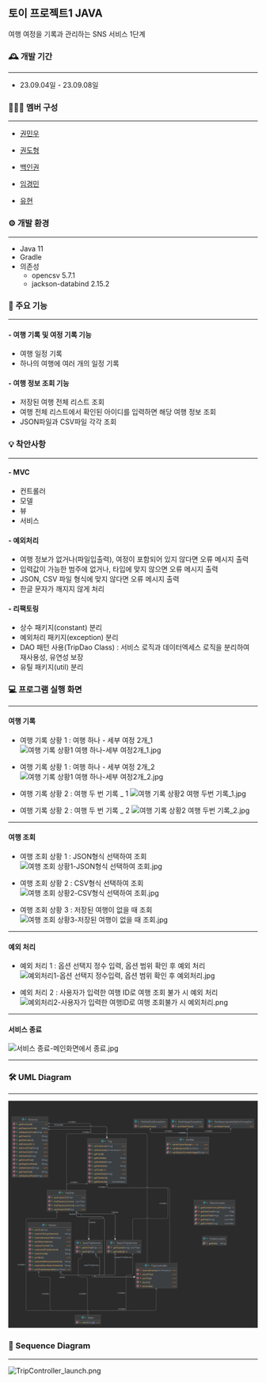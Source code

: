 ## 토이 프로젝트1 JAVA


여행 여정을 기록과 관리하는 SNS 서비스 1단계


### 🕰️ 개발 기간

---

- 23.09.04일 - 23.09.08일

### 🧑‍🤝‍🧑 멤버 구성

---

- [권민우](https://github.com/Kwonminwoo)

- [권도형](https://github.com/tfedohk)

- [백인권](https://github.com/BackInGone)

- [임경민](https://github.com/pabu-lim)

- [유현](https://github.com/yuhyun1)

### ⚙️ 개발 환경

---

- Java 11
- Gradle
- 의존성
    - opencsv 5.7.1
    - jackson-databind 2.15.2


### 📌 주요 기능

---

#### - 여행 기록 및 여정 기록 기능
- 여행 일정 기록
- 하나의 여행에 여러 개의 일정 기록


#### - 여행 정보 조회 기능
- 저장된 여행 전체 리스트 조회
- 여행 전체 리스트에서 확인된 아이디를 입력하면 해당 여행 정보 조회
- JSON파일과 CSV파일 각각 조회

### 💡 착안사항

---

#### - MVC
- 컨트롤러
- 모델
- 뷰
- 서비스

#### - 예외처리
- 여행 정보가 없거나(파일입출력), 여정이 포함되어 있지 않다면 오류 메시지 출력
- 입력값이 가능한 범주에 없거나, 타입에 맞지 않으면 오류 메시지 출력
- JSON, CSV 파일 형식에 맞지 않다면 오류 메시지 출력
- 한글 문자가 깨지지 않게 처리

#### - 리팩토링
- 상수 패키지(constant) 분리
- 예외처리 패키지(exception) 분리
- DAO 패턴 사용(TripDao Class) : 서비스 로직과 데이터엑세스 로직을 분리하여 재사용성, 유연성 보장
- 유틸 패키지(util) 분리


### 💻 프로그램 실행 화면

---


#### 여행 기록


- 여행 기록 상황 1 : 여행 하나 - 세부 여정 2개_1
![여행 기록 상황1 여행 하나-세부 여정2개_1.jpg](..%2F..%2F%EC%83%88%20%ED%8F%B4%EB%8D%94%2F%EC%97%AC%ED%96%89%20%EA%B8%B0%EB%A1%9D%20%EC%83%81%ED%99%A91%20%EC%97%AC%ED%96%89%20%ED%95%98%EB%82%98-%EC%84%B8%EB%B6%80%20%EC%97%AC%EC%A0%952%EA%B0%9C_1.jpg)


- 여행 기록 상황 1 : 여행 하나 - 세부 여정 2개_2
![여행 기록 상황1 여행 하나-세부 여정2개_2.jpg](..%2F..%2F%EC%83%88%20%ED%8F%B4%EB%8D%94%2F%EC%97%AC%ED%96%89%20%EA%B8%B0%EB%A1%9D%20%EC%83%81%ED%99%A91%20%EC%97%AC%ED%96%89%20%ED%95%98%EB%82%98-%EC%84%B8%EB%B6%80%20%EC%97%AC%EC%A0%952%EA%B0%9C_2.jpg)


- 여행 기록 상황 2 : 여행 두 번 기록 _ 1
![여행 기록 상황2 여행 두번 기록_1.jpg](..%2F..%2F%EC%83%88%20%ED%8F%B4%EB%8D%94%2F%EC%97%AC%ED%96%89%20%EA%B8%B0%EB%A1%9D%20%EC%83%81%ED%99%A92%20%EC%97%AC%ED%96%89%20%EB%91%90%EB%B2%88%20%EA%B8%B0%EB%A1%9D_1.jpg)



- 여행 기록 상황 2 : 여행 두 번 기록 _ 2
![여행 기록 상황2 여행 두번 기록_2.jpg](..%2F..%2F%EC%83%88%20%ED%8F%B4%EB%8D%94%2F%EC%97%AC%ED%96%89%20%EA%B8%B0%EB%A1%9D%20%EC%83%81%ED%99%A92%20%EC%97%AC%ED%96%89%20%EB%91%90%EB%B2%88%20%EA%B8%B0%EB%A1%9D_2.jpg)



---
#### 여행 조회




- 여행 조회 상황 1 : JSON형식 선택하여 조회
![여행 조회 상황1-JSON형식 선택하여 조회.jpg](..%2F..%2F%EC%83%88%20%ED%8F%B4%EB%8D%94%2F%EC%97%AC%ED%96%89%20%EC%A1%B0%ED%9A%8C%20%EC%83%81%ED%99%A91-JSON%ED%98%95%EC%8B%9D%20%EC%84%A0%ED%83%9D%ED%95%98%EC%97%AC%20%EC%A1%B0%ED%9A%8C.jpg)


- 여행 조회 상황 2 : CSV형식 선택하여 조회
![여행 조회 상황2-CSV형식 선택하여 조회.jpg](..%2F..%2F%EC%83%88%20%ED%8F%B4%EB%8D%94%2F%EC%97%AC%ED%96%89%20%EC%A1%B0%ED%9A%8C%20%EC%83%81%ED%99%A92-CSV%ED%98%95%EC%8B%9D%20%EC%84%A0%ED%83%9D%ED%95%98%EC%97%AC%20%EC%A1%B0%ED%9A%8C.jpg)


- 여행 조회 상황 3 : 저장된 여행이 없을 때 조회
![여행 조회 상황3-저장된 여행이 없을 때 조회.jpg](..%2F..%2F%EC%83%88%20%ED%8F%B4%EB%8D%94%2F%EC%97%AC%ED%96%89%20%EC%A1%B0%ED%9A%8C%20%EC%83%81%ED%99%A93-%EC%A0%80%EC%9E%A5%EB%90%9C%20%EC%97%AC%ED%96%89%EC%9D%B4%20%EC%97%86%EC%9D%84%20%EB%95%8C%20%EC%A1%B0%ED%9A%8C.jpg)


---
#### 예외 처리


- 예외 처리 1 : 옵션 선택지 정수 입력, 옵션 범위 확인 후 예외 처리
![예외처리1-옵션 선택지 정수입력, 옵션 범위 확인 후 예외처리.jpg](..%2F..%2F%EC%83%88%20%ED%8F%B4%EB%8D%94%2F%EC%98%88%EC%99%B8%EC%B2%98%EB%A6%AC1-%EC%98%B5%EC%85%98%20%EC%84%A0%ED%83%9D%EC%A7%80%20%EC%A0%95%EC%88%98%EC%9E%85%EB%A0%A5%2C%20%EC%98%B5%EC%85%98%20%EB%B2%94%EC%9C%84%20%ED%99%95%EC%9D%B8%20%ED%9B%84%20%EC%98%88%EC%99%B8%EC%B2%98%EB%A6%AC.jpg)


- 예외 처리 2 : 사용자가 입력한 여행 ID로 여행 조회 불가 시 예외 처리
![예외처리2-사용자가 입력한 여행ID로 여행 조회불가 시 예외처리.png](..%2F..%2F%EC%83%88%20%ED%8F%B4%EB%8D%94%2F%EC%98%88%EC%99%B8%EC%B2%98%EB%A6%AC2-%EC%82%AC%EC%9A%A9%EC%9E%90%EA%B0%80%20%EC%9E%85%EB%A0%A5%ED%95%9C%20%EC%97%AC%ED%96%89ID%EB%A1%9C%20%EC%97%AC%ED%96%89%20%EC%A1%B0%ED%9A%8C%EB%B6%88%EA%B0%80%20%EC%8B%9C%20%EC%98%88%EC%99%B8%EC%B2%98%EB%A6%AC.png)


---
#### 서비스 종료


![서비스 종료-메인화면에서 종료.jpg](..%2F..%2F%EC%83%88%20%ED%8F%B4%EB%8D%94%2F%EC%84%9C%EB%B9%84%EC%8A%A4%20%EC%A2%85%EB%A3%8C-%EB%A9%94%EC%9D%B8%ED%99%94%EB%A9%B4%EC%97%90%EC%84%9C%20%EC%A2%85%EB%A3%8C.jpg)





---



### 🛠️ UML Diagram



---

![img.png](img.png)


### 📝 Sequence Diagram

---

![TripController_launch.png](..%2F..%2F..%2FDownloads%2FTripController_launch.png)



